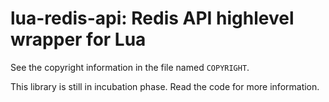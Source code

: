 lua-redis-api: Redis API highlevel wrapper for Lua
==================================================

See the copyright information in the file named `COPYRIGHT`.

This library is still in incubation phase. Read the code for more information.
